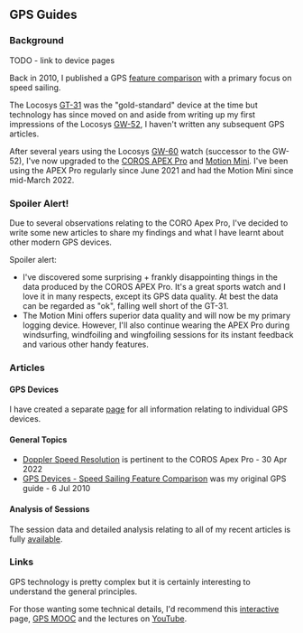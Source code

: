 ## GPS Guides

### Background

TODO - link to device pages



Back in 2010, I published a GPS [feature comparison](devices/feature-comparison.pdf) with a primary focus on speed sailing.

The Locosys [GT-31](devices/locosys/gt-31/README.md) was the "gold-standard" device at the time but technology has since moved on and aside from writing up my first impressions of the Locosys [GW-52](devices/locosys/gw-52/README.md), I haven't written any subsequent GPS articles.

After several years using the Locosys [GW-60](devices/locosys/gw-60/README.md) watch (successor to the GW-52), I've now upgraded to the [COROS APEX Pro](https://coros.com/apex-pro) and [Motion Mini](https://www.motion-gps.com/). I've been using the APEX Pro regularly since June 2021 and had the Motion Mini since mid-March 2022.



### Spoiler Alert!

Due to several observations relating to the CORO Apex Pro, I've decided to write some new articles to share my findings and what I have learnt about other modern GPS devices.

Spoiler alert:

- I've discovered some surprising + frankly disappointing things in the data produced by the COROS APEX Pro. It's a great sports watch and I love it in many respects, except its GPS data quality. At best the data can be regarded as "ok", falling well short of the GT-31.
- The Motion Mini offers superior data quality and will now be my primary logging device. However, I'll also continue wearing the APEX Pro during windsurfing, windfoiling and wingfoiling sessions for its instant feedback and various other handy features.



### Articles

#### GPS Devices

I have created a separate [page](devices/README.md) for all information relating to individual GPS devices.



#### General Topics

- [Doppler Speed Resolution](coros/apex-pro/speed-resolution.md) is pertinent to the COROS Apex Pro - 30 Apr 2022
- [GPS Devices - Speed Sailing Feature Comparison](feature-comparison.pdf) was my original GPS guide - 6 Jul 2010



#### Analysis of Sessions

The session data and detailed analysis relating to all of my recent articles is fully [available](sessions/README.md).



### Links

GPS technology is pretty complex but it is certainly interesting to understand the general principles.

For those wanting some technical details, I'd recommend this [interactive](https://ciechanow.ski/gps) page, [GPS MOOC](https://scpnt.stanford.edu/about/gps-mooc-massive-open-online-course) and the lectures on [YouTube](https://www.youtube.com/watch?v=o1Fyn_h6LKU&list=PLGvhNIiu1ubyEOJga50LJMzVXtbUq6CPo).

